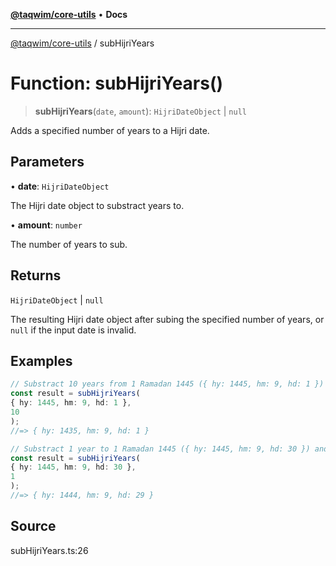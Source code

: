 [**@taqwim/core-utils**](../README.md) • **Docs**

***

[@taqwim/core-utils](../globals.md) / subHijriYears

# Function: subHijriYears()

> **subHijriYears**(`date`, `amount`): `HijriDateObject` \| `null`

Adds a specified number of years to a Hijri date.

## Parameters

• **date**: `HijriDateObject`

The Hijri date object to substract years to.

• **amount**: `number`

The number of years to sub.

## Returns

`HijriDateObject` \| `null`

The resulting Hijri date object after subing the specified number of years, or `null` if the input date is invalid.

## Examples

```ts
// Substract 10 years from 1 Ramadan 1445 ({ hy: 1445, hm: 9, hd: 1 })
const result = subHijriYears(
{ hy: 1445, hm: 9, hd: 1 },
10
);
//=> { hy: 1435, hm: 9, hd: 1 }
```

```ts
// Substract 1 year to 1 Ramadan 1445 ({ hy: 1445, hm: 9, hd: 30 }) and adjust the month
const result = subHijriYears(
{ hy: 1445, hm: 9, hd: 30 },
1
);
//=> { hy: 1444, hm: 9, hd: 29 }
```

## Source

subHijriYears.ts:26
